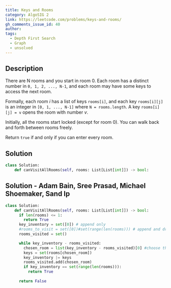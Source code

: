 ```yaml
---
title: Keys and Rooms
category: AlgoSIG 2
link: https://leetcode.com/problems/keys-and-rooms/
gh_comments_issue_id: 40
author:
tags:
  - Depth First Search
  - Graph
  - unsolved
---
```


## Description

There are N rooms and you start in room 0. Each room has a distinct number in `0, 1, 2, ..., N-1`, and each room may have some keys to access the next room.

Formally, each room *i* has a list of keys `rooms[i]`, and each key `rooms[i][j]` is an integer in `[0, 1, ..., N-1]` where `N = rooms.length`. A key `rooms[i][j] = v` opens the room with number *v*.

Initially, all the rooms start locked (except for room 0). You can walk back and forth between rooms freely.

Return `true` if and only if you can enter every room.

## Solution
``` python
class Solution:
    def canVisitAllRooms(self, rooms: List[List[int]]) -> bool:

```

## Solution - Adam Bain, Sree Prasad, Michael Shoemaker, Sand Ip
``` python
class Solution:
    def canVisitAllRooms(self, rooms: List[List[int]]) -> bool:
      if len(rooms) <= 1:
        return True
      key_inventory = set([0]) # append only
      #rooms_to_visit = set([0])#set(range(len(rooms))) # append and drop #len(rooms) # [0,1,2,3]
      rooms_visited = set()

      while key_inventory - rooms_visited:
        chosen_room = list(key_inventory - rooms_visited)[0] #choose the room
        keys = set(rooms[chosen_room])
        key_inventory |= keys
        rooms_visited.add(chosen_room)
        if key_inventory == set(range(len(rooms))):
          return True
      
      return False
```
